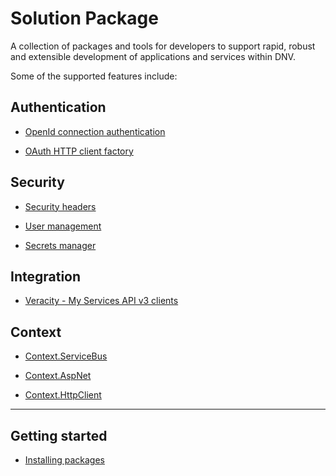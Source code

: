 # Solution Package
A collection of packages and tools for developers to support rapid, robust and extensible development of applications and services within DNV.

Some of the supported features include:

## Authentication
- [OpenId connection authentication](DNV.OAuth.Web.md)

- [OAuth HTTP client factory](DNVGL.OAuth.Api.HttpClient.md)

## Security
- [Security headers](securityHeader.md)

- [User management](userManagement.md)

- [Secrets manager](DNV.SecretsManager.md)

## Integration
- [Veracity - My Services API v3 clients](DNVGL.Veracity.Services.Api.md)

## Context
- [Context.ServiceBus](context/DNV.Context.ServiceBus.md)

- [Context.AspNet](context/DNV.Context.AspNet.md)

- [Context.HttpClient](context/DNV.Context.HttpClient.md)

---

## Getting started
- [Installing packages](PackageInstall.md)
